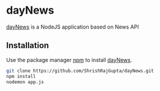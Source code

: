 # dayNews

[dayNews](https://github.com/ShrishRajGupta/dayNews) is a NodeJS application based on News API

## Installation

Use the package manager [npm](https://www.npmjs.com/) to install [dayNews](https://github.com/ShrishRajGupta/dayNews).

```bash
git clone https://github.com/ShrishRajGupta/dayNews.git
npm install
nodemon app.js
```